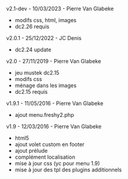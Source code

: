 v2.1-dev - 10/03/2023 - Pierre Van Glabeke
* modifs css, html, images
* dc2.26 requis

v2.0.1 - 25/12/2022 - JC Denis
* dc2.24 update

v2.0 - 27/11/2019 - Pierre Van Glabeke
* jeu mustek dc2.15
* modifs css
* ménage dans les images
* dc2.15 requis

v1.9.1 - 11/05/2016 - Pierre Van Glabeke
* ajout menu.freshy2.php

v1.9 - 12/03/2016 - Pierre Van Glabeke
* html5
* ajout volet custom en footer
* ajout prélude
* complément localisation
* mise à jour css (yc pour menu 1.9)
* mise à jour des tpl des plugins additionnels